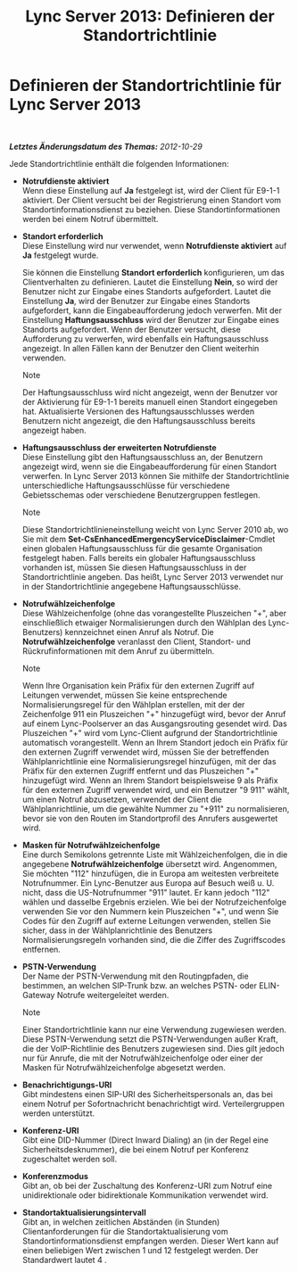 ﻿---
title: 'Lync Server 2013: Definieren der Standortrichtlinie'
TOCTitle: Definieren der Standortrichtlinie
ms:assetid: da3cca7f-f6e5-4b6f-90a1-2008e3dd1ebd
ms:mtpsurl: https://technet.microsoft.com/de-de/library/Gg398962(v=OCS.15)
ms:contentKeyID: 49295594
ms.date: 05/19/2016
mtps_version: v=OCS.15
ms.translationtype: HT
---

# Definieren der Standortrichtlinie für Lync Server 2013

 

_**Letztes Änderungsdatum des Themas:** 2012-10-29_

Jede Standortrichtlinie enthält die folgenden Informationen:

  - **Notrufdienste aktiviert**  
    Wenn diese Einstellung auf **Ja** festgelegt ist, wird der Client für E9-1-1 aktiviert. Der Client versucht bei der Registrierung einen Standort vom Standortinformationsdienst zu beziehen. Diese Standortinformationen werden bei einem Notruf übermittelt.

<!-- end list -->

  - **Standort erforderlich**  
    Diese Einstellung wird nur verwendet, wenn **Notrufdienste aktiviert** auf **Ja** festgelegt wurde.
    
    Sie können die Einstellung **Standort erforderlich** konfigurieren, um das Clientverhalten zu definieren. Lautet die Einstellung **Nein**, so wird der Benutzer nicht zur Eingabe eines Standorts aufgefordert. Lautet die Einstellung **Ja**, wird der Benutzer zur Eingabe eines Standorts aufgefordert, kann die Eingabeaufforderung jedoch verwerfen. Mit der Einstellung **Haftungsausschluss** wird der Benutzer zur Eingabe eines Standorts aufgefordert. Wenn der Benutzer versucht, diese Aufforderung zu verwerfen, wird ebenfalls ein Haftungsausschluss angezeigt. In allen Fällen kann der Benutzer den Client weiterhin verwenden.
    

    > [!NOTE]
    > Der Haftungsausschluss wird nicht angezeigt, wenn der Benutzer vor der Aktivierung für E9-1-1 bereits manuell einen Standort eingegeben hat. Aktualisierte Versionen des Haftungsausschlusses werden Benutzern nicht angezeigt, die den Haftungsausschluss bereits angezeigt haben.



<!-- end list -->

  - **Haftungsausschluss der erweiterten Notrufdienste**  
    Diese Einstellung gibt den Haftungsausschluss an, der Benutzern angezeigt wird, wenn sie die Eingabeaufforderung für einen Standort verwerfen. In Lync Server 2013 können Sie mithilfe der Standortrichtlinie unterschiedliche Haftungsausschlüsse für verschiedene Gebietsschemas oder verschiedene Benutzergruppen festlegen.
    

    > [!NOTE]
    > Diese Standortrichtlinieneinstellung weicht von Lync Server 2010 ab, wo Sie mit dem <STRONG>Set-CsEnhancedEmergencyServiceDisclaimer</STRONG>-Cmdlet einen globalen Haftungsausschluss für die gesamte Organisation festgelegt haben. Falls bereits ein globaler Haftungsausschluss vorhanden ist, müssen Sie diesen Haftungsausschluss in der Standortrichtlinie angeben. Das heißt, Lync Server 2013 verwendet nur in der Standortrichtlinie angegebene Haftungsausschlüsse.



<!-- end list -->

  - **Notrufwählzeichenfolge**  
    Diese Wählzeichenfolge (ohne das vorangestellte Pluszeichen "+", aber einschließlich etwaiger Normalisierungen durch den Wählplan des Lync-Benutzers) kennzeichnet einen Anruf als Notruf. Die **Notrufwählzeichenfolge** veranlasst den Client, Standort- und Rückrufinformationen mit dem Anruf zu übermitteln.
    

    > [!NOTE]
    > Wenn Ihre Organisation kein Präfix für den externen Zugriff auf Leitungen verwendet, müssen Sie keine entsprechende Normalisierungsregel für den Wählplan erstellen, mit der der Zeichenfolge 911 ein Pluszeichen "+" hinzugefügt wird, bevor der Anruf auf einem Lync-Poolserver an das Ausgangsrouting gesendet wird. Das Pluszeichen "+" wird vom Lync-Client aufgrund der Standortrichtlinie automatisch vorangestellt. Wenn an Ihrem Standort jedoch ein Präfix für den externen Zugriff verwendet wird, müssen Sie der betreffenden Wählplanrichtlinie eine Normalisierungsregel hinzufügen, mit der das Präfix für den externen Zugriff entfernt und das Pluszeichen "+" hinzugefügt wird. Wenn an Ihrem Standort beispielsweise 9 als Präfix für den externen Zugriff verwendet wird, und ein Benutzer "9 911" wählt, um einen Notruf abzusetzen, verwendet der Client die Wählplanrichtlinie, um die gewählte Nummer zu "+911" zu normalisieren, bevor sie von den Routen im Standortprofil des Anrufers ausgewertet wird.



<!-- end list -->

  - **Masken für Notrufwählzeichenfolge**  
    Eine durch Semikolons getrennte Liste mit Wählzeichenfolgen, die in die angegebene **Notrufwählzeichenfolge** übersetzt wird. Angenommen, Sie möchten "112" hinzufügen, die in Europa am weitesten verbreitete Notrufnummer. Ein Lync-Benutzer aus Europa auf Besuch weiß u. U. nicht, dass die US-Notrufnummer "911" lautet. Er kann jedoch "112" wählen und dasselbe Ergebnis erzielen. Wie bei der Notrufzeichenfolge verwenden Sie vor den Nummern kein Pluszeichen "+", und wenn Sie Codes für den Zugriff auf externe Leitungen verwenden, stellen Sie sicher, dass in der Wählplanrichtlinie des Benutzers Normalisierungsregeln vorhanden sind, die die Ziffer des Zugriffscodes entfernen.

<!-- end list -->

  - **PSTN-Verwendung**  
    Der Name der PSTN-Verwendung mit den Routingpfaden, die bestimmen, an welchen SIP-Trunk bzw. an welches PSTN- oder ELIN-Gateway Notrufe weitergeleitet werden.
    

    > [!NOTE]
    > Einer Standortrichtlinie kann nur eine Verwendung zugewiesen werden. Diese PSTN-Verwendung setzt die PSTN-Verwendungen außer Kraft, die der VoIP-Richtlinie des Benutzers zugewiesen sind. Dies gilt jedoch nur für Anrufe, die mit der Notrufwählzeichenfolge oder einer der Masken für Notrufwählzeichenfolge abgesetzt werden.



<!-- end list -->

  - **Benachrichtigungs-URI**  
    Gibt mindestens einen SIP-URI des Sicherheitspersonals an, das bei einem Notruf per Sofortnachricht benachrichtigt wird. Verteilergruppen werden unterstützt.

<!-- end list -->

  - **Konferenz-URI**  
    Gibt eine DID-Nummer (Direct Inward Dialing) an (in der Regel eine Sicherheitsdesknummer), die bei einem Notruf per Konferenz zugeschaltet werden soll.

<!-- end list -->

  - **Konferenzmodus**  
    Gibt an, ob bei der Zuschaltung des Konferenz-URI zum Notruf eine unidirektionale oder bidirektionale Kommunikation verwendet wird.

<!-- end list -->

  - **Standortaktualisierungsintervall**  
    Gibt an, in welchen zeitlichen Abständen (in Stunden) Clientanforderungen für die Standortaktualisierung vom Standortinformationsdienst empfangen werden. Dieser Wert kann auf einen beliebigen Wert zwischen 1 und 12 festgelegt werden. Der Standardwert lautet 4 .

